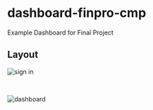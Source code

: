 # dashboard-finpro-cmp
Example Dashboard for Final Project

## Layout
![sign in](https://github.com/Gedearya/dashboard-finpro-cmp/assets/75374189/72632b87-cc2b-459d-86aa-341c5bed38f7)

<br>

![dashboard](https://github.com/Gedearya/dashboard-finpro-cmp/assets/75374189/3067883c-c503-41cd-981e-fa8f9a9524da)
